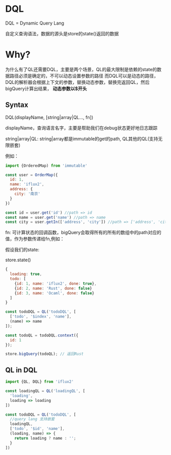 # DQL

DQL = Dynamic Query Lang

自定义查询语法，数据的源头是store的state()返回的数据

# Why?

为什么有了QL还需要DQL，主要是两个场景，QL的最大限制是依赖的state的数据路径必须是确定的，不可以动态设置参数的路径
而DQL可以是动态的路径，DQL的解析器会根据上下文的参数，替换动态参数，替换完返回QL，然后bigQuery计算出结果，
__动态参数以$开头__


## Syntax
DQL(displayName, [string|array|QL..., fn])

displayName，查询语言名字，主要是帮助我们在debug状态更好地日志跟踪

string|array|QL: string|array都是immutable的get的path, QL其他的QL(支持无限嵌套)

例如：
```js
import {OrderedMap) from 'immutable'

const user = OrderMap({
  id: 1,
  name: 'iflux2',
  address: {
    city: '南京'
  }
})

const id = user.get('id') //path => id
const name = user.get('name') //path => name
const city = user.getIn(['address', 'city']) //path => ['address', 'city']
```

fn: 可计算状态的回调函数，bigQuery会取得所有的所有的数组中的path对应的值，作为参数传递给fn,例如：



假设我们的state:

store.state()

```js
{
  loading: true,
  todo: [
    {id: 1, name: 'iflux2', done: true},
    {id: 2, name: 'Rust', done: false}
    {id: 3, name: 'Ocaml', done: false}
  ]
}
```

```js
const todoDQL = QL('todoDQL', [
  ['todo', '$index', 'name'],
  (name) => name
]);

const todoQL = todoDQL.context({
  id: 1
});

store.bigQuery(todoQL); // 返回Rust

```

## QL in DQL


```js
import {QL, DQL} from 'iflux2'

const loadingQL = QL('loadingQL', [
  'loading',
  loading => loading
])

const todoDQL = QL('todoDQL', [
  //query lang 支持嵌套
  loadingQL,
  ['todo', '$id', 'name'],
  (loading, name) => {
    return loading ? name : '';
  }
])
```

